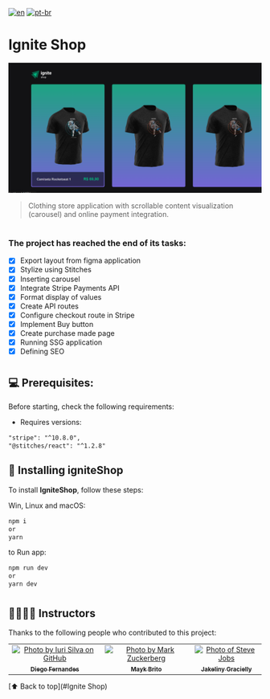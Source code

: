[![en](https://img.shields.io/badge/lang-en-critical.svg)](https://github.com/gutoo01/template-04-igniteShop/blob/main/readme.md)
[![pt-br](https://img.shields.io/badge/lang-pt--br-blue.svg)](https://github.com/gutoo01/template-04-igniteShop/blob/main/readme.pt-br.md)

# **Ignite Shop**

<img src="./ig-shop-preview.png" alt="ignews">

> Clothing store application with scrollable content visualization (carousel) and online payment integration.

#
### The project has reached the end of its tasks:

- [x] Export layout from figma application
- [x] Stylize using Stitches
- [x] Inserting carousel
- [x] Integrate Stripe Payments API
- [x] Format display of values
- [x] Create API routes
- [x] Configure checkout route in Stripe
- [x] Implement Buy button
- [x] Create purchase made page
- [x] Running SSG application
- [x] Defining SEO

#
## 💻 Prerequisites:

Before starting, check the following requirements:

- Requires versions:

```
"stripe": "^10.8.0",
"@stitches/react": "^1.2.8"
```

## 🚀 Installing **igniteShop**

To install **IgniteShop**, follow these steps:

Win, Linux and macOS:

```
npm i
or
yarn
```
to Run app:
```
npm run dev
or
yarn dev
```

#
## 🫱🏻‍🫲🏽 Instructors

Thanks to the following people who contributed to this project:

<table>
  <tr>
    <td align="center">
      <a href="#">
        <img src="https://github.com/diego3g.png" width="100px;" alt="Photo by Iuri Silva on GitHub"/><br>
        <sub>
          <b>Diego Fernandes</b>
        </sub>
      </a>
    </td>
    <td align="center">
      <a href="#">
        <img src="https://github.com/maykbrito.png" width="100px;" alt="Photo by Mark Zuckerberg"/><br>
        <sub>
          <b>Mayk Brito</b>
        </sub>
      </a>
    </td>
    <td align="center">
      <a href="#">
        <img src="https://github.com/jakeliny.png" width="100px;" alt="Photo of Steve Jobs"/><br>
        <sub>
          <b>Jakeliny Gracielly</b>
        </sub>
      </a>
    </td>
  </tr>
</table>

[⬆ Back to top](#Ignite Shop)<br>
